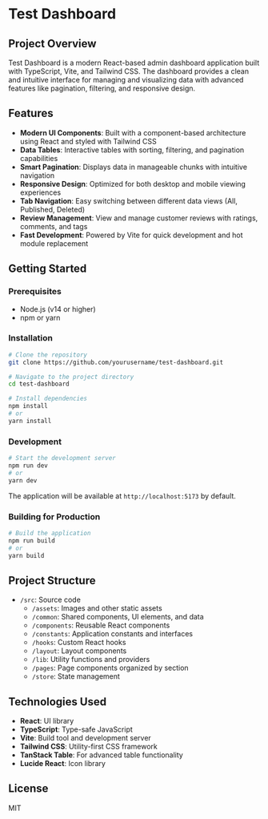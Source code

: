 # Test Dashboard

## Project Overview

Test Dashboard is a modern React-based admin dashboard application built with TypeScript, Vite, and Tailwind CSS. The dashboard provides a clean and intuitive interface for managing and visualizing data with advanced features like pagination, filtering, and responsive design.

## Features

- **Modern UI Components**: Built with a component-based architecture using React and styled with Tailwind CSS
- **Data Tables**: Interactive tables with sorting, filtering, and pagination capabilities
- **Smart Pagination**: Displays data in manageable chunks with intuitive navigation
- **Responsive Design**: Optimized for both desktop and mobile viewing experiences
- **Tab Navigation**: Easy switching between different data views (All, Published, Deleted)
- **Review Management**: View and manage customer reviews with ratings, comments, and tags
- **Fast Development**: Powered by Vite for quick development and hot module replacement

## Getting Started

### Prerequisites

- Node.js (v14 or higher)
- npm or yarn

### Installation

```bash
# Clone the repository
git clone https://github.com/yourusername/test-dashboard.git

# Navigate to the project directory
cd test-dashboard

# Install dependencies
npm install
# or
yarn install
```

### Development

```bash
# Start the development server
npm run dev
# or
yarn dev
```

The application will be available at `http://localhost:5173` by default.

### Building for Production

```bash
# Build the application
npm run build
# or
yarn build
```

## Project Structure

- `/src`: Source code
  - `/assets`: Images and other static assets
  - `/common`: Shared components, UI elements, and data
  - `/components`: Reusable React components
  - `/constants`: Application constants and interfaces
  - `/hooks`: Custom React hooks
  - `/layout`: Layout components
  - `/lib`: Utility functions and providers
  - `/pages`: Page components organized by section
  - `/store`: State management

## Technologies Used

- **React**: UI library
- **TypeScript**: Type-safe JavaScript
- **Vite**: Build tool and development server
- **Tailwind CSS**: Utility-first CSS framework
- **TanStack Table**: For advanced table functionality
- **Lucide React**: Icon library

## License

MIT
